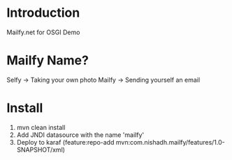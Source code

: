 # Introduction
Mailfy.net for OSGI Demo

# Mailfy Name?
Selfy -> Taking your own photo
Mailfy -> Sending yourself an email

# Install
1. mvn clean install
2. Add JNDI datasource with the name 'mailfy'
3. Deploy to karaf (feature:repo-add mvn:com.nishadh.mailfy/features/1.0-SNAPSHOT/xml)
